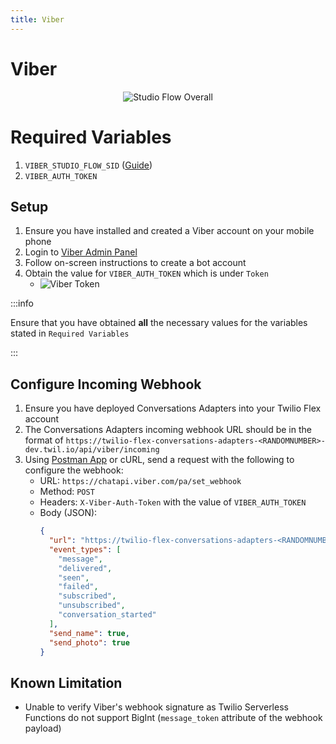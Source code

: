 ```yaml
---
title: Viber
---
```


# Viber

<p align="center">
    <img src="../img/channels/viber-splash.png" alt="Studio Flow Overall" />
</p>

# Required Variables

1. `VIBER_STUDIO_FLOW_SID` ([Guide](../getting-started/create-studio-flow))
1. `VIBER_AUTH_TOKEN`

## Setup

1. Ensure you have installed and created a Viber account on your mobile phone
1. Login to [Viber Admin Panel](https://partners.viber.com/account/create-bot-account)
1. Follow on-screen instructions to create a bot account
1. Obtain the value for `VIBER_AUTH_TOKEN` which is under `Token`
   - ![Viber Token](/img/channels/viber-token.png)

:::info

Ensure that you have obtained **all** the necessary values for the variables stated in `Required Variables`

:::

## Configure Incoming Webhook

1. Ensure you have deployed Conversations Adapters into your Twilio Flex account
1. The Conversations Adapters incoming webhook URL should be in the format of `https://twilio-flex-conversations-adapters-<RANDOMNUMBER>-dev.twil.io/api/viber/incoming`
1. Using [Postman App](https://www.postman.com/downloads/) or cURL, send a request with the following to configure the webhook:
   - URL: `https://chatapi.viber.com/pa/set_webhook`
   - Method: `POST`
   - Headers: `X-Viber-Auth-Token` with the value of `VIBER_AUTH_TOKEN`
   - Body (JSON):
     ```json
     {
       "url": "https://twilio-flex-conversations-adapters-<RANDOMNUMBER>-dev.twil.io/api/viber/incoming",
       "event_types": [
         "message",
         "delivered",
         "seen",
         "failed",
         "subscribed",
         "unsubscribed",
         "conversation_started"
       ],
       "send_name": true,
       "send_photo": true
     }
     ```

## Known Limitation

- Unable to verify Viber's webhook signature as Twilio Serverless Functions do not support BigInt (`message_token` attribute of the webhook payload)
